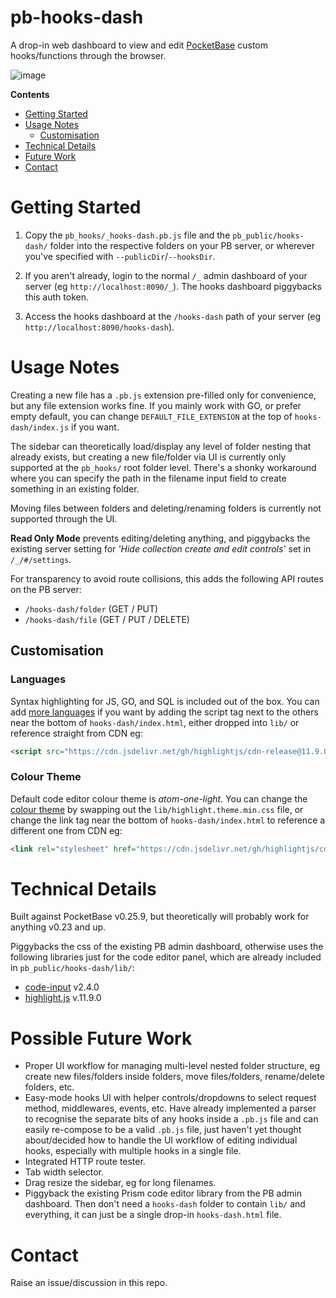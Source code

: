 # pb-hooks-dash

A drop-in web dashboard to view and edit [PocketBase](https://pocketbase.io/docs/use-as-framework/) custom hooks/functions through the browser. 

![image](https://github.com/user-attachments/assets/f23547b8-2856-4ab9-b5e6-18c1196d0584)


**Contents**

 - [Getting Started](#getting-started)
 - [Usage Notes](#usage-notes)
   - [Customisation](#customisation)
 - [Technical Details](#technical-details)
 - [Future Work](#possible-future-work)
 - [Contact](#contact)

# Getting Started

1. Copy the `pb_hooks/_hooks-dash.pb.js` file and the `pb_public/hooks-dash/` folder into the respective folders on your PB server, or wherever you've specified with `--publicDir`/`--hooksDir`.

3. If you aren't already, login to the normal `/_` admin dashboard of your server (eg `http://localhost:8090/_`). The hooks dashboard piggybacks this auth token.

4. Access the hooks dashboard at the `/hooks-dash` path of your server (eg `http://localhost:8090/hooks-dash`).

# Usage Notes

Creating a new file has a `.pb.js` extension pre-filled only for convenience, but any file extension works fine. If you mainly work with GO, or prefer empty default, you can change `DEFAULT_FILE_EXTENSION` at the top of `hooks-dash/index.js` if you want.

The sidebar can theoretically load/display any level of folder nesting that already exists, but creating a new file/folder via UI is currently only supported at the `pb_hooks/` root folder level. There's a shonky workaround where you can specify the path in the filename input field to create something in an existing folder. 

Moving files between folders and deleting/renaming folders is currently not supported through the UI.

**Read Only Mode** prevents editing/deleting anything, and piggybacks the existing server setting for *'Hide collection create and edit controls'* set in `/_/#/settings`.

For transparency to avoid route collisions, this adds the following API routes on the PB server:
 - `/hooks-dash/folder` (GET / PUT)
 - `/hooks-dash/file` (GET / PUT / DELETE)

## Customisation

### Languages

Syntax highlighting for JS, GO, and SQL is included out of the box. You can add [more languages](https://highlightjs.readthedocs.io/en/latest/supported-languages.html) if you want by adding the script tag next to the others near the bottom of `hooks-dash/index.html`, either dropped into `lib/` or reference straight from CDN eg:
```html
<script src="https://cdn.jsdelivr.net/gh/highlightjs/cdn-release@11.9.0/build/languages/javascript.min.js"></script>
```

### Colour Theme

Default code editor colour theme is *atom-one-light*. You can change the [colour theme](https://highlightjs.org/demo) by swapping out the `lib/highlight.theme.min.css` file, or change the link tag near the bottom of `hooks-dash/index.html` to reference a different one from CDN eg:
```html
<link rel="stylesheet" href="https://cdn.jsdelivr.net/gh/highlightjs/cdn-release@11.9.0/build/styles/atom-one-light.min.css">
```

# Technical Details

Built against PocketBase v0.25.9, but theoretically will probably work for anything v0.23 and up.

Piggybacks the css of the existing PB admin dashboard, otherwise uses the following libraries just for the code editor panel, which are already included in `pb_public/hooks-dash/lib/`:
 - [code-input](https://github.com/WebCoder49/code-input) v2.4.0
 - [highlight.js](https://highlightjs.org/) v.11.9.0

# Possible Future Work

 - Proper UI workflow for managing multi-level nested folder structure, eg create new files/folders inside folders, move files/folders, rename/delete folders, etc. 
 - Easy-mode hooks UI with helper controls/dropdowns to select request method, middlewares, events, etc. Have already implemented a parser to recognise the separate bits of any hooks inside a `.pb.js` file and can easily re-compose to be a valid `.pb.js` file, just haven't yet thought about/decided how to handle the UI workflow of editing individual hooks, especially with multiple hooks in a single file. 
 - Integrated HTTP route tester.
 - Tab width selector.
 - Drag resize the sidebar, eg for long filenames.
 - Piggyback the existing Prism code editor library from the PB admin dashboard. Then don't need a `hooks-dash` folder to contain `lib/` and everything, it can just be a single drop-in `hooks-dash.html` file.

# Contact

Raise an issue/discussion in this repo.
